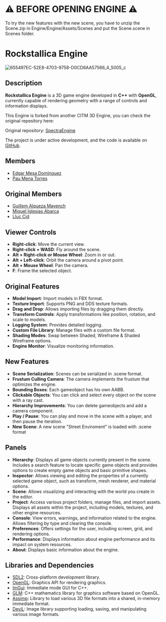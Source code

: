 # ⚠️ BEFORE OPENING ENGINE ⚠️
To try the new features with the new scene, you have to unzip the Scene.zip in Engine/Engine/Assets/Scenes and put the Scene.scene in Scenes folder.

# Rockstallica Engine
![655497EC-52E8-4703-9758-D0CD6AA57566_4_5005_c](https://github.com/user-attachments/assets/dd874f3d-9a8e-4075-8042-3d03edb3c761)

## Description
**Rockstallica Engine** is a 3D game engine developed in **C++** with **OpenGL**, currently capable of rendering geometry with a range of controls and information displays.

This Engine is forked from another CITM 3D Engine, you can check the original repesitory here:

Original repository: [SpectraEngine](https://github.com/CITM-UPC/SpectraEngine)

The project is under active development, and the code is available on [GitHub](https://github.com/ClaseAltaGames/RockstallicaEngine).

## Members
- [Edgar Mesa Domínguez](github.com/edgarmd1)
- [Pau Mena Torres](github.com/PauMenaTorres)

## Original Members
- [Guillem Alqueza Mayench](https://github.com/guillemalqueza)
- [Miguel Iglesias Abarca](https://github.com/MiguelIglesiasAbarca)
- [Lluc Cid](https://github.com/Lluccib)

## Viewer Controls
- **Right-click**: Move the current view.
- **Right-click + WASD**: Fly around the scene.
- **Alt + Right-click or Mouse Wheel**: Zoom in or out.
- **Alt + Left-click**: Orbit the camera around a pivot point.
- **Alt + Mouse Wheel**: Pan the camera.
- **F**: Frame the selected object.

## Original Features
- **Model Import**: Import models in FBX format.
- **Texture Import**: Supports PNG and DDS texture formats.
- **Drag and Drop**: Allows importing files by dragging them directly.
- **Transform Controls**: Apply transformations like position, rotation, and scale to models.
- **Logging System**: Provides detailed logging.
- **Custom File Library**: Manage files with a custom file format.
- **Shading Modes**: Swap between Shaded, Wireframe & Shaded Wireframe options.
- **Engine Monitor**: Visualize monitoring information.

## New Features
- **Scene Serialization**: Scenes can be serialized in .scene format.
- **Frustum Culling Camera**: The camera implements the frustum that optimizes the engine.
- **Bounding Boxes**: Each gameobject has his own AABB.
- **Clickable Objects**: You can click and select every object on the scene with a ray cast.
- **Hierarchy Improvements**: You can delete gameobjects and add a camera component.
- **Play / Pause**: You can play and move in the scene with a player, and then pause the iteration.
- **New Scene**: A new scene "Street Enviroment" is loaded with .scene format

## Panels
- **Hierarchy**: Displays all game objects currently present in the scene. Includes a search feature to locate specific game objects and provides options to create empty game objects and basic primitive shapes.
- **Inspector**: Allows viewing and editing the properties of a currently selected game object, such as transform, mesh renderer, and material options.
- **Scene**: Allows visualizing and interacting with the world you create in the editor.
- **Project**: Access various project folders, manage files, and import assets. Displays all assets within the project, including models, textures, and other engine resources.
- **Console**: View errors, warnings, and information related to the engine. Allows filtering by type and clearing the console.
- **Preferences**: Offers settings for the user, including screen, grid, and rendering options.
- **Performance**: Displays information about engine performance and its impact on system resources.
- **About**: Displays basic information about the engine.

## Libraries and Dependencies
- [SDL2](https://github.com/libsdl-org/SDL): Cross-platform development library.
- [OpenGL](https://www.opengl.org/): Graphics API for rendering graphics.
- [ImGui](https://github.com/ocornut/imgui): Immediate mode GUI for C++.
- [GLM](https://github.com/g-truc/glm): C++ mathematics library for graphics software based on OpenGL.
- [Assimp](https://github.com/assimp/assimp): Library to load various 3D file formats into a shared, in-memory immediate format.
- [DeviL](https://github.com/DentonW/DevIL): Image library supporting loading, saving, and manipulating various image formats.
